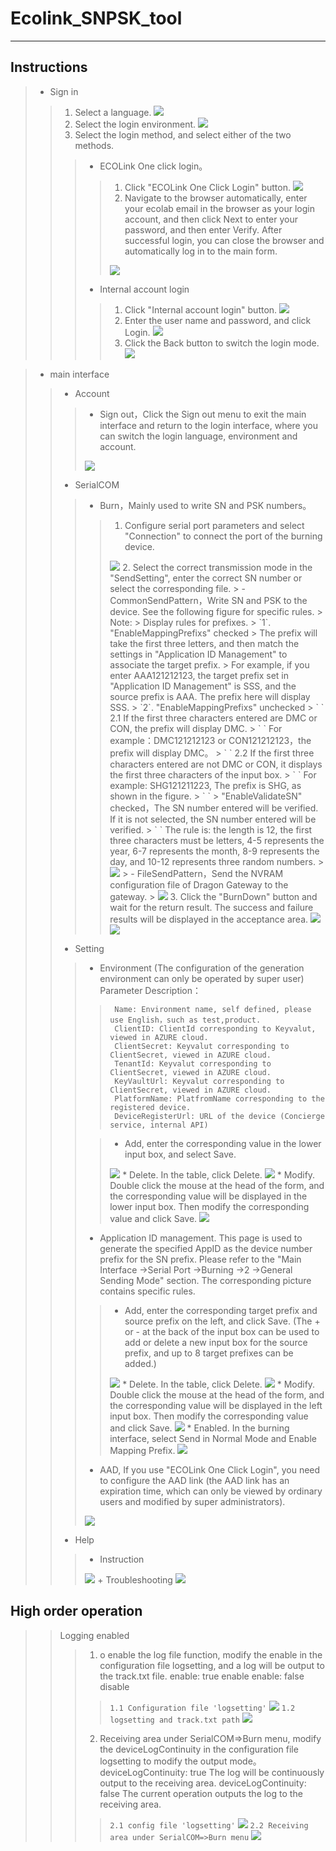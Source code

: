 # Ecolink_SNPSK_tool 
***
## Instructions  
> * Sign in
>>   1. Select a language.
>>      <image src="/img/language.png">
>>   2. Select the login environment.
>>      <image src="/img/env.png">
>>   3. Select the login method, and select either of the two methods.
>>>    - ECOLink One click login。
>>>>    1. Click "ECOLink One Click Login" button.
>>>>        <image src="/img/ecolinkOneClickLogin.png">
>>>>    2. Navigate to the browser automatically, enter your ecolab email in the browser as your login account, and then click Next to enter your password, and then enter Verify. After successful login, you can close the browser and automatically log in to the main form.
>>>>    <img src="/img/authentication.png"/>
>>>    - Internal account login
>>>>    1. Click "Internal account login" button.
>>>>      <img src="/img/localAccountLogin.png"/>
>>>>    2. Enter the user name and password, and click Login.
>>>>      <img src="/img/localAcountLogin_submit.png"/>
>>>>    3. Click the Back button to switch the login mode.
>>>>      <img src="/img/localAcountLogin_backup.png"/>

> * main interface
>> - Account
>>> + Sign out，Click the Sign out menu to exit the main interface and return to the login interface, where you can switch the login language, environment and account.
>>>  <img src="/img/main_signout.png"/>
>> - SerialCOM
>>> + Burn，Mainly used to write SN and PSK numbers。
>>>> 1. Configure serial port parameters and select "Connection" to connect the port of the burning device.
>>>>  <img src="/img/main_burndown_comsetting.png"/>
>>>> 2. Select the correct transmission mode in the "SendSetting", enter the correct SN number or select the corresponding file.
>>>>>  - CommonSendPattern，Write SN and PSK to the device. See the following figure for specific rules.
>>>>>    Note:
>>>>>    Display rules for prefixes.
>>>>>   `1`. "EnableMappingPrefixs" checked
>>>>>       The prefix will take the first three letters, and then match the settings in "Application ID Management" to associate the target prefix.
>>>>>           For example, if you enter AAA121212123, the target prefix set in "Application ID Management" is SSS, and the source prefix is AAA. The prefix here will display SSS.
>>>>>   `2`. "EnableMappingPrefixs" unchecked
>>>>>      ` `  2.1 If the first three characters entered are DMC or CON, the prefix will display DMC. 
>>>>>      ` `   For example：DMC121212123 or CON121212123，the prefix will display DMC。
>>>>>      ` `  2.2 If the first three characters entered are not DMC or CON, it displays the first three characters of the input box.
>>>>>      ` `    For example: SHG121211223, The prefix is SHG, as shown in the figure.
>>>>>        `    `
>>>>>  "EnableValidateSN" checked，The SN number entered will be verified. If it is not selected, the SN number entered will be verified.
>>>>>      ` `  The rule is: the length is 12, the first three characters must be letters, 4-5 represents the year, 6-7 represents the month, 8-9 represents the day, and 10-12 represents three random numbers.
>>>>>    <img src="/img/main_burndown_common.png"/>
>>>>>  - FileSendPattern，Send the NVRAM configuration file of Dragon Gateway to the gateway.
>>>>>    <img src="/img/main_burndown_file.png"/>
>>>> 3. Click the "BurnDown" button and wait for the return result. The success and failure results will be displayed in the acceptance area.
>>>>   <img src="/img/main_burndown_burndown.png"/>
>>>>   <img src="/img/main_burndown_success.png"/>
>> - Setting
>>> + Environment (The configuration of the generation environment can only be operated by super user)
>>>    Parameter Description：
>>>>      Name: Environment name, self defined, please use English，such as test,product.
>>>>      ClientID: ClientId corresponding to Keyvalut, viewed in AZURE cloud.
>>>>      ClientSecret: Keyvalut corresponding to ClientSecret, viewed in AZURE cloud.
>>>>      TenantId: Keyvalut corresponding to ClientSecret, viewed in AZURE cloud.
>>>>      KeyVaultUrl: Keyvalut corresponding to ClientSecret, viewed in AZURE cloud.
>>>>      PlatformName: PlatfromName corresponding to the registered device. 
>>>>      DeviceRegisterUrl: URL of the device (Concierge service, internal API)
>>>  
>>>> * Add, enter the corresponding value in the lower input box, and select Save.
>>>> <img src="/img/main_env_save.png"/>
>>>> * Delete. In the table, click Delete.
>>>> <img src="/img/main_env_delete.png"/>
>>>> * Modify. Double click the mouse at the head of the form, and the corresponding value will be displayed in the lower input box. Then modify the corresponding value and click Save.
>>>> <img src="/img/main_env_modify.png"/>
>>> + Application ID management. This page is used to generate the specified AppID as the device number prefix for the SN prefix. Please refer to the "Main Interface ->Serial Port ->Burning ->2 ->General Sending Mode" section. The corresponding picture contains specific rules.
>>>> * Add, enter the corresponding target prefix and source prefix on the left, and click Save. (The + or - at the back of the input box can be used to add or delete a new input box for the source prefix, and up to 8 target prefixes can be added.)
>>>>  <img src="/img/main_application_add.png"/>
>>>> * Delete. In the table, click Delete.
>>>> <img src="/img/main_application_delete.png"/>
>>>> * Modify. Double click the mouse at the head of the form, and the corresponding value will be displayed in the left input box. Then modify the corresponding value and click Save.
>>>> <img src="/img/main_application_modify.png"/>
>>>> * Enabled. In the burning interface, select Send in Normal Mode and Enable Mapping Prefix.
>>>> <img src="/img/main_application_enable.png"/>
>>> + AAD, If you use "ECOLink One Click Login", you need to configure the AAD link (the AAD link has an expiration time, which can only be viewed by ordinary users and modified by super administrators).
>>> <img src="/img/main_setting_add.png"/>
>> - Help
>>> + Instruction
>>> <img src="/img/main_help_Instruction.png"/>  
>>> + Troubleshooting
>>> <img src="/img/main_help_Troubleshooting.png"/> 

## High order operation
>> Logging enabled
>>> 1. o enable the log file function, modify the enable in the configuration file logsetting, and a log will be output to the track.txt file.
>>>    enable: true enable
>>>    enable: false disable
>>>>  `1.1 Configuration file 'logsetting'`
>>>>  <img src="/img/log_1.png"/> 
>>>>  `1.2 logsetting and track.txt path`
>>>>  <img src="/img/log_2.png"/> 
>>> 2. Receiving area under SerialCOM=>Burn menu, modify the deviceLogContinuity in the configuration file logsetting to modify the output mode。
>>>    deviceLogContinuity: true  The log will be continuously output to the receiving area.
>>>    deviceLogContinuity: false The current operation outputs the log to the receiving area.
>>>>  `2.1 config file 'logsetting'`
>>>>  <img src="/img/Log_3.png"/> 
>>>>  `2.2 Receiving area under SerialCOM=>Burn menu`
>>>>  <img src="/img/log_4.png"/> 